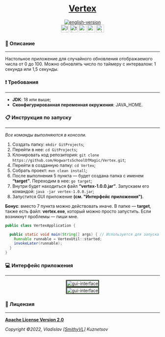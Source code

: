 <!--suppress HtmlDeprecatedAttribute -->
<div align="center">
    <h1>
        <a href="https://funprojectsforsoul.github.io/Vertex/">Vertex</a>
    </h1>
</div>

<div align="center">
    <a href="https://github.com/HogwartsSchoolOfMagic/Vertex/blob/master/docs/translations/README_EN.md">
        <img alt="english-version" src="https://raw.githubusercontent.com/HogwartsSchoolOfMagic/Vertex/master/assets/languages/english.png"/>
    </a>
</div>

<div align="center">
    <img src="https://img.shields.io/github/last-commit/HogwartsSchoolOfMagic/Vertex" height="25" alt="last-commit" />
    <a href="https://wakatime.com/@SmithyVL"><img src="https://wakatime.com/badge/github/HogwartsSchoolOfMagic/Vertex.svg" height="25" alt="time-with-code" /></a>
    <a href="https://sonarcloud.io/code?id=HogwartsSchoolOfMagic_Vertex"><img src="https://sonarcloud.io/api/project_badges/measure?project=HogwartsSchoolOfMagic_Vertex&metric=ncloc" height="25" alt="sonar-code-lines" /></a>
    <a href="https://sonarcloud.io/summary/new_code?id=HogwartsSchoolOfMagic_Vertex"><img src="https://sonarcloud.io/api/project_badges/measure?project=HogwartsSchoolOfMagic_Vertex&metric=alert_status" height="25" alt="sonar-quality-gate-status" /></a>
    <a href="https://github.com/HogwartsSchoolOfMagic/Vertex/actions/workflows/ci.yml"><img src="https://github.com/HogwartsSchoolOfMagic/Vertex/actions/workflows/ci.yml/badge.svg" height="25" alt="ci" /></a>
</div>

### 📖 Описание
___

Настольное приложение для случайного обновления отображаемого числа от 0 до 100. Можно обновлять число по таймеру с 
интервалом: 1 секунда или 1,5 секунды.

### ❗ Требования
___

* **JDK**: 18 или выше;
* **Сконфигурированная переменная окружения**: JAVA_HOME.

### 📋 Инструкция по запуску
___

*Все команды выполняются в консоли.*
1. Создать папку: `mkdir GitProjects`;
2. Перейти в нее: `cd GitProjects`;
3. Клонировать код репозитория: `git clone https://github.com/HogwartsSchoolOfMagic/Vertex.git`;
4. Перейти в созданную папку: `cd Vertex`;
5. Собрать проект: `mvn clean install`;
6. После выполнения 5 пункта — будет создана папка с именем **“target”**. Переходим в нее: `go target`;
7. Внутри будет находиться файл **“vertex-1.0.0.jar”**.
Запускаем его командой: `java -jar vertex-1.0.0.jar`;
8. Запустится GUI приложение **(см. "Интерфейс приложения")**.

**Бонус**: вместо 7 пункта можно действовать иначе.
В папке — **target**, также есть файл: **vertex.exe**, который можно просто запустить.
Если возникнут проблемы — пиши мне.

```java
public class VertexApplication {

  public static void main(String[] args) { // Используется для запуска приложения.
    Runnable runnable = VertexUtil::started;
    invokeLater(runnable);
  }
}
```

### 💻 Интерфейс приложения
___
<div align="center">
   <img style="border: solid #465241;" src="https://raw.githubusercontent.com/HogwartsSchoolOfMagic/Vertex/master/assets/vertex-form.gif" alt="gui-interface" />
</div>

<div align="center">
   <img style="border: solid #465241;" src="https://raw.githubusercontent.com/HogwartsSchoolOfMagic/Vertex/master/assets/vertex-form-popup-menu.png" alt="gui-interface" />
</div>

### 🎫 Лицензия
___

**[Apache License Version 2.0](https://github.com/HogwartsSchoolOfMagic/Vertex/blob/master/LICENSE)**

_Copyright ©2022, Vladislav [[SmithyVL]](https://github.com/SmithyVL) Kuznetsov_